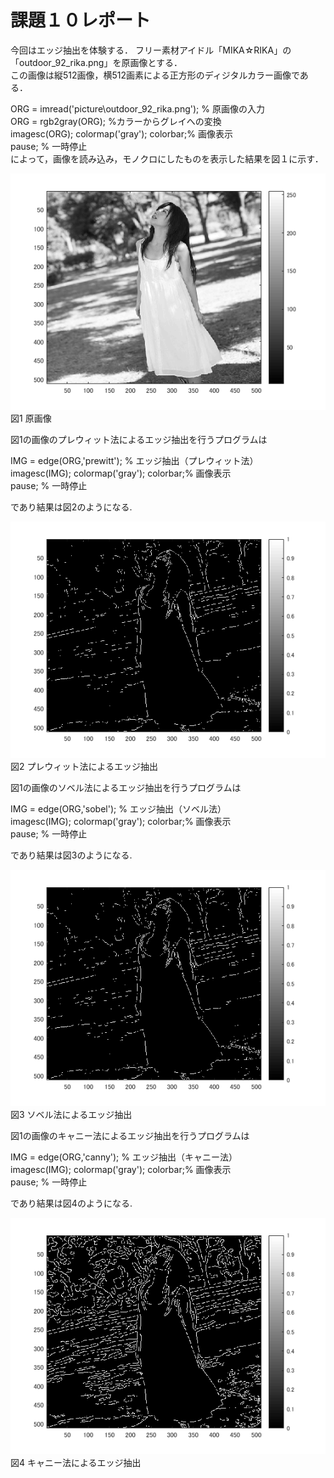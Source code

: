 # 課題１０レポート
今回はエッジ抽出を体験する．
フリー素材アイドル「MIKA☆RIKA」の「outdoor_92_rika.png」を原画像とする．  
この画像は縦512画像，横512画素による正方形のディジタルカラー画像である．  

ORG = imread('picture\outdoor_92_rika.png'); % 原画像の入力  
ORG = rgb2gray(ORG); %カラーからグレイへの変換  
imagesc(ORG); colormap('gray'); colorbar;% 画像表示  
pause; % 一時停止  
によって，画像を読み込み，モノクロにしたものを表示した結果を図１に示す．

![原画像](https://github.com/KenTamari/lecture_image_processing/blob/master/picture/kadai10/img1.png?raw=true)  
図1 原画像

図1の画像のプレウィット法によるエッジ抽出を行うプログラムは  

IMG = edge(ORG,'prewitt'); % エッジ抽出（プレウィット法）  
imagesc(IMG); colormap('gray'); colorbar;% 画像表示  
pause; % 一時停止  
  
であり結果は図2のようになる.  


![原画像](https://github.com/KenTamari/lecture_image_processing/blob/master/picture/kadai10/img2.png?raw=true)  
図2 プレウィット法によるエッジ抽出  

図1の画像のソベル法によるエッジ抽出を行うプログラムは  

IMG = edge(ORG,'sobel'); % エッジ抽出（ソベル法）  
imagesc(IMG); colormap('gray'); colorbar;% 画像表示  
pause; % 一時停止  
  
であり結果は図3のようになる.  


![原画像](https://github.com/KenTamari/lecture_image_processing/blob/master/picture/kadai10/img3.png?raw=true)  
図3 ソベル法によるエッジ抽出  

図1の画像のキャニー法によるエッジ抽出を行うプログラムは  

IMG = edge(ORG,'canny'); % エッジ抽出（キャニー法）  
imagesc(IMG); colormap('gray'); colorbar;% 画像表示  
pause; % 一時停止  
  
であり結果は図4のようになる.  


![原画像](https://github.com/KenTamari/lecture_image_processing/blob/master/picture/kadai10/img4.png?raw=true)  
図4 キャニー法によるエッジ抽出  


